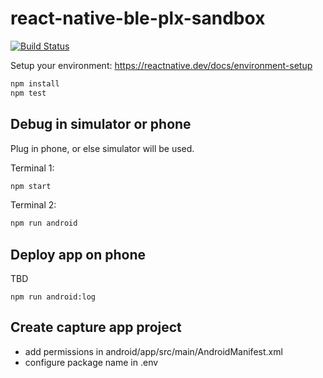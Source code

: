 # react-native-ble-plx-sandbox

[![Build Status](https://travis-ci.com/larsthorup/react-native-ble-plx-sandbox.svg?branch=main)](https://travis-ci.com/larsthorup/react-native-ble-plx-sandbox)

Setup your environment: https://reactnative.dev/docs/environment-setup

```bash
npm install
npm test
```

## Debug in simulator or phone

Plug in phone, or else simulator will be used.

Terminal 1:

```bash
npm start
```

Terminal 2:

```bash
npm run android
```

## Deploy app on phone

TBD

```
npm run android:log
```

## Create capture app project

- add permissions in android/app/src/main/AndroidManifest.xml
- configure package name in .env
